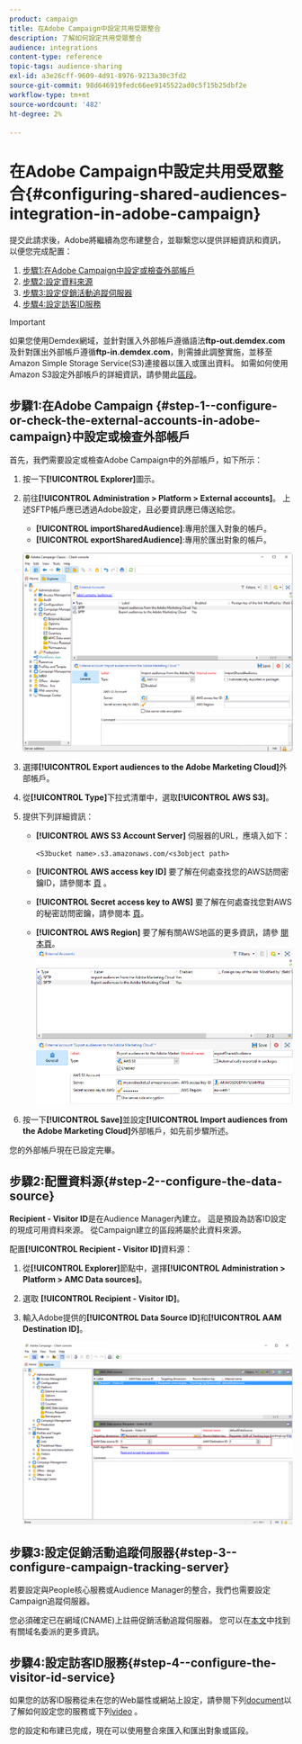 ```yaml
---
product: campaign
title: 在Adobe Campaign中設定共用受眾整合
description: 了解如何設定共用受眾整合
audience: integrations
content-type: reference
topic-tags: audience-sharing
exl-id: a3e26cff-9609-4d91-8976-9213a30c3fd2
source-git-commit: 98d646919fedc66ee9145522ad0c5f15b25dbf2e
workflow-type: tm+mt
source-wordcount: '482'
ht-degree: 2%

---
```


# 在Adobe Campaign中設定共用受眾整合{#configuring-shared-audiences-integration-in-adobe-campaign}

提交此請求後，Adobe將繼續為您布建整合，並聯繫您以提供詳細資訊和資訊，以便您完成配置：

1. [步驟1:在Adobe Campaign中設定或檢查外部帳戶](#step-1--configure-or-check-the-external-accounts-in-adobe-campaign)
1. [步驟2:設定資料來源](#step-2--configure-the-data-source)
1. [步驟3:設定促銷活動追蹤伺服器](#step-3--configure-campaign-tracking-server)
1. [步驟4:設定訪客ID服務](#step-4--configure-the-visitor-id-service)

>[!IMPORTANT]
>
>如果您使用Demdex網域，並針對匯入外部帳戶遵循語法&#x200B;**ftp-out.demdex.com**&#x200B;及針對匯出外部帳戶遵循&#x200B;**ftp-in.demdex.com**，則需據此調整實施，並移至Amazon Simple Storage Service(S3)連接器以匯入或匯出資料。 如需如何使用Amazon S3設定外部帳戶的詳細資訊，請參閱此[區段](../../integrations/using/configuring-shared-audiences-integration-in-adobe-campaign.md#step-1--configure-or-check-the-external-accounts-in-adobe-campaign)。

## 步驟1:在Adobe Campaign {#step-1--configure-or-check-the-external-accounts-in-adobe-campaign}中設定或檢查外部帳戶

首先，我們需要設定或檢查Adobe Campaign中的外部帳戶，如下所示：

1. 按一下&#x200B;**[!UICONTROL Explorer]**&#x200B;圖示。
1. 前往&#x200B;**[!UICONTROL Administration > Platform > External accounts]**。 上述SFTP帳戶應已透過Adobe設定，且必要資訊應已傳送給您。

   * **[!UICONTROL importSharedAudience]**:專用於匯入對象的帳戶。
   * **[!UICONTROL exportSharedAudience]**:專用於匯出對象的帳戶。

   ![](assets/aam_config_1.png)

1. 選擇&#x200B;**[!UICONTROL Export audiences to the Adobe Marketing Cloud]**&#x200B;外部帳戶。

1. 從&#x200B;**[!UICONTROL Type]**&#x200B;下拉式清單中，選取&#x200B;**[!UICONTROL AWS S3]**。

1. 提供下列詳細資訊：

   * **[!UICONTROL AWS S3 Account Server]**
伺服器的URL，應填入如下：

      ```
      <S3bucket name>.s3.amazonaws.com/<s3object path>
      ```

   * **[!UICONTROL AWS access key ID]**
要了解在何處查找您的AWS訪問密鑰ID，請參閱本 [頁](https://docs.aws.amazon.com/general/latest/gr/aws-sec-cred-types.html#access-keys-and-secret-access-keys) 。

   * **[!UICONTROL Secret access key to AWS]**
要了解在何處查找您對AWS的秘密訪問密鑰，請參閱本 [頁](https://aws.amazon.com/fr/blogs/security/wheres-my-secret-access-key/)。

   * **[!UICONTROL AWS Region]**
要了解有關AWS地區的更多資訊，請參 [閱本頁](https://aws.amazon.com/about-aws/global-infrastructure/regions_az/)。
   ![](assets/aam_config_2.png)

1. 按一下&#x200B;**[!UICONTROL Save]**&#x200B;並設定&#x200B;**[!UICONTROL Import audiences from the Adobe Marketing Cloud]**&#x200B;外部帳戶，如先前步驟所述。

您的外部帳戶現在已設定完畢。

## 步驟2:配置資料源{#step-2--configure-the-data-source}

**Recipient - Visitor ID**&#x200B;是在Audience Manager內建立。 這是預設為訪客ID設定的現成可用資料來源。 從Campaign建立的區段將屬於此資料來源。

配置&#x200B;**[!UICONTROL Recipient - Visitor ID]**&#x200B;資料源：

1. 從&#x200B;**[!UICONTROL Explorer]**&#x200B;節點中，選擇&#x200B;**[!UICONTROL Administration > Platform > AMC Data sources]**。
1. 選取 **[!UICONTROL Recipient - Visitor ID]**。
1. 輸入Adobe提供的&#x200B;**[!UICONTROL Data Source ID]**&#x200B;和&#x200B;**[!UICONTROL AAM Destination ID]**。

   ![](assets/aam_config_3.png)

## 步驟3:設定促銷活動追蹤伺服器{#step-3--configure-campaign-tracking-server}

若要設定與People核心服務或Audience Manager的整合，我們也需要設定Campaign追蹤伺服器。

您必須確定已在網域(CNAME)上註冊促銷活動追蹤伺服器。 您可以在[本文](https://helpx.adobe.com/tw/campaign/kb/domain-name-delegation.html)中找到有關域名委派的更多資訊。

## 步驟4:設定訪客ID服務{#step-4--configure-the-visitor-id-service}

如果您的訪客ID服務從未在您的Web屬性或網站上設定，請參閱下列[document](https://experienceleague.adobe.com/docs/id-service/using/implementation/setup-aam-analytics.html)以了解如何設定您的服務或下列[video](https://helpx.adobe.com/tw/marketing-cloud/how-to/email-marketing.html#step-two) 。

您的設定和布建已完成，現在可以使用整合來匯入和匯出對象或區段。

